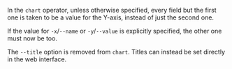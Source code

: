 In the `chart` operator, unless otherwise specified, every field but the
first one is taken to be a value for the Y-axis, instead of just the second one.

If the value for `-x`/`--name` or `-y`/`--value` is explicitly specified, the
other one must now be too.

The `--title` option is removed from `chart`. Titles can instead be set directly
in the web interface.
